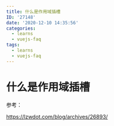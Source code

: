 ```yaml
---
title: 什么是作用域插槽
ID: '27148'
date: '2020-12-10 14:35:56'
categories:
  - learns
  - vuejs-faq
tags:
  - learns
  - vuejs-faq
---
```


# 什么是作用域插槽

参考：

https://lzwdot.com/blog/archives/26893/
